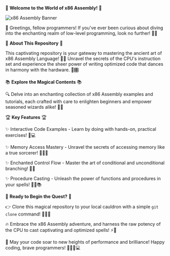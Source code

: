 🏁 **Welcome to the World of x86 Assembly!** 🏁

![x86 Assembly Banner](https://i.stack.imgur.com/GEAeI.gif)

👋 Greetings, fellow programmers! If you've ever been curious about diving into the enchanting realm of low-level programming, look no further! 🧙‍♂️

🚀 **About This Repository** 🚀

This captivating repository is your gateway to mastering the ancient art of x86 Assembly Language! 🕵️‍♀️ Unravel the secrets of the CPU's instruction set and experience the sheer power of writing optimized code that dances in harmony with the hardware. 💃🎛️

📚 **Explore the Magical Contents** 📚

🔍 Delve into an enchanting collection of x86 Assembly examples and tutorials, each crafted with care to enlighten beginners and empower seasoned wizards alike! 📖✨

🏆 **Key Features** 🏆

✨ Interactive Code Examples - Learn by doing with hands-on, practical exercises! 🧪💻

✨ Memory Access Mastery - Unravel the secrets of accessing memory like a true sorcerer! 🧠🧙‍♂️

✨ Enchanted Control Flow - Master the art of conditional and unconditional branching! 🌌🌟

✨ Procedure Casting - Unleash the power of functions and procedures in your spells! 🧙‍♀️📚

🎉 **Ready to Begin the Quest?** 🎉

👉 Clone this magical repository to your local cauldron with a simple `git clone` command! 🧙‍♂️🔮

🔥 Embrace the x86 Assembly adventure, and harness the raw potency of the CPU to cast captivating and optimized spells! ⚡🏰

🚀 May your code soar to new heights of performance and brilliance! Happy coding, brave programmers! 🧙‍♂️🔥💻

